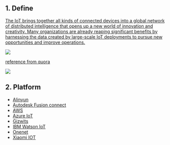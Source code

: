 ## 1. Define
[The IoT brings together all kinds of connected devices into a global network of distributed intelligence that opens up a new world of innovation and creativity. Many organizations are already reaping significant benefits by harnessing the data created by large-scale IoT deployments to pursue new opportunities and improve operations.](https://www.arm.com/solutions/iot)

![](https://gitlab.com/picbed/bed/uploads/ca95b76b553f29044e0fa6f77ab4b385/main-qimg-f59e32862c8365da5e1c48bb83395802.png)

[reference from quora](https://www.quora.com/What-are-the-top-IoT-companies)


![](https://gitlab.com/picbed/bed/uploads/252f28c87892aa33d94ae34d929cca27/sensors-19-00676-g001.png)



## 2. Platform
* [Alinyun](https://www.aliyun.com/)
* [Autodesk Fusion connect](http://www.autodeskfusionconnect.com/)
* [AWS](https://www.amazonaws.cn/)
* [Azure IoT](https://azure.microsoft.com/zh-cn/overview/iot/) 
* [Gizwits](https://www.gizwits.com/)
* [IBM Watson IoT](https://www.ibm.com/internet-of-things/solutions/iot-platform/watson-iot-platform)
* [Onenet](https://open.iot.10086.cn/)
* [Xiaomi IOT](https://iot.mi.com/new/index.html)



